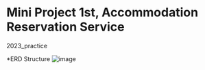 # Mini Project 1st, Accommodation Reservation Service
2023_practice

*ERD Structure
![image](https://github.com/JeongByungJoo/Mini-1st_Accommodation-Reservation-Pratice/assets/129931655/99d0ebe3-8df5-4217-915a-8fe7e4972604)
